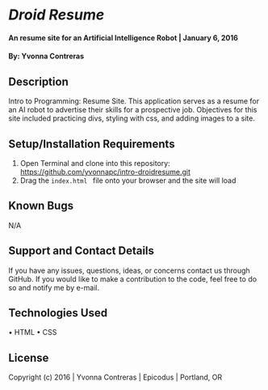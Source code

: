 # _Droid Resume_

#### An resume site for an Artificial Intelligence Robot   | January 6, 2016

#### By: Yvonna Contreras 

## Description

Intro to Programming: Resume Site. This application serves as a resume for an AI robot to advertise their skills for a prospective job. Objectives for this site included practicing divs, styling with css, and adding images to a site.

## Setup/Installation Requirements

1. Open Terminal and clone into this repository: https://github.com/yvonnapc/intro-droidresume.git
2. Drag the ```index.html ``` file onto your browser and the site will load

## Known Bugs

N/A

## Support and Contact Details

If you have any issues, questions, ideas, or concerns contact us through GitHub. If you would like to make a contribution to the code, feel free to do so and notify me by e-mail.

## Technologies Used

• HTML
• CSS

## License

Copyright (c) 2016  |  Yvonna Contreras  |  Epicodus  |  Portland, OR
